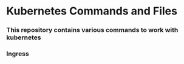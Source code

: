 # Kubernetes Commands and Files

### This repository contains various commands to work with kubernetes

### Ingress

